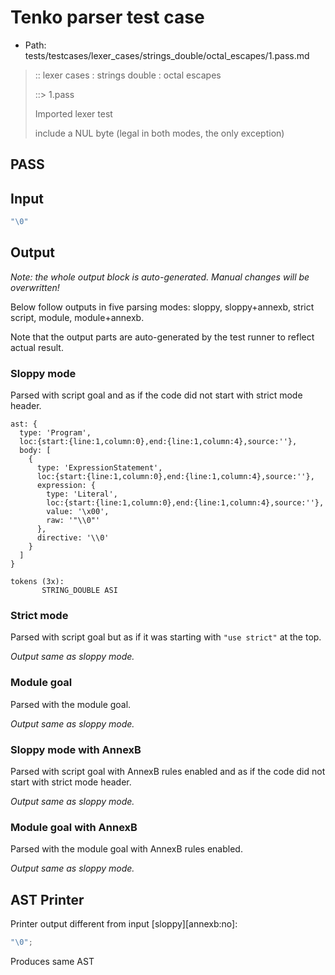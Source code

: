 # Tenko parser test case

- Path: tests/testcases/lexer_cases/strings_double/octal_escapes/1.pass.md

> :: lexer cases : strings double : octal escapes
>
> ::> 1.pass
>
> Imported lexer test
>
> include a NUL byte (legal in both modes, the only exception)

## PASS

## Input

`````js
"\0"
`````

## Output

_Note: the whole output block is auto-generated. Manual changes will be overwritten!_

Below follow outputs in five parsing modes: sloppy, sloppy+annexb, strict script, module, module+annexb.

Note that the output parts are auto-generated by the test runner to reflect actual result.

### Sloppy mode

Parsed with script goal and as if the code did not start with strict mode header.

`````
ast: {
  type: 'Program',
  loc:{start:{line:1,column:0},end:{line:1,column:4},source:''},
  body: [
    {
      type: 'ExpressionStatement',
      loc:{start:{line:1,column:0},end:{line:1,column:4},source:''},
      expression: {
        type: 'Literal',
        loc:{start:{line:1,column:0},end:{line:1,column:4},source:''},
        value: '\x00',
        raw: '"\\0"'
      },
      directive: '\\0'
    }
  ]
}

tokens (3x):
       STRING_DOUBLE ASI
`````

### Strict mode

Parsed with script goal but as if it was starting with `"use strict"` at the top.

_Output same as sloppy mode._

### Module goal

Parsed with the module goal.

_Output same as sloppy mode._

### Sloppy mode with AnnexB

Parsed with script goal with AnnexB rules enabled and as if the code did not start with strict mode header.

_Output same as sloppy mode._

### Module goal with AnnexB

Parsed with the module goal with AnnexB rules enabled.

_Output same as sloppy mode._

## AST Printer

Printer output different from input [sloppy][annexb:no]:

````js
"\0";
````

Produces same AST
